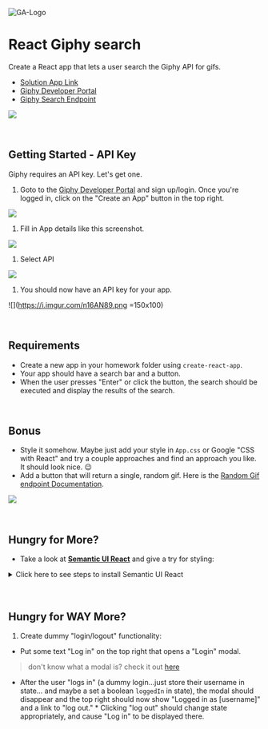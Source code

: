 
![GA-Logo](https://camo.githubusercontent.com/6ce15b81c1f06d716d753a61f5db22375fa684da/68747470733a2f2f67612d646173682e73332e616d617a6f6e6177732e636f6d2f70726f64756374696f6e2f6173736574732f6c6f676f2d39663838616536633963333837313639306533333238306663663535376633332e706e67)

  

# React Giphy search  

Create a React app that lets a user search the Giphy API for gifs.

- [Solution App Link](https://pages.git.generalassemb.ly/marcwright-rem/js-axios-ajax-giphy-lab/)
- [Giphy Developer Portal](https://developers.giphy.com/)
- [Giphy Search Endpoint](https://developers.giphy.com/docs/api/endpoint#search)



![](https://i.imgur.com/sKjOsR3.png)


<br>

## Getting Started - API Key

Giphy requires an API key. Let's get one.

1. Goto to the [Giphy Developer Portal](https://developers.giphy.com/) and sign up/login. Once you're logged in, click on the "Create an App" button in the top right.

  ![](https://i.imgur.com/qPkOJor.png)

1. Fill in App details like this screenshot.

  ![](https://i.imgur.com/YBrbg9I.png)

1. Select API

  ![](https://i.imgur.com/DyJFgdw.png)

1. You should now have an API key for your app.

  ![](https://i.imgur.com/n16AN89.png =150x100)


<br>

## Requirements
- Create a new app in your homework folder using `create-react-app`.
- Your app should have a search bar and a button. 
- When the user presses "Enter" or click the button, the search should be executed and display the results of the search.

<br>

## Bonus
- Style it somehow. Maybe just add your style in `App.css` or Google "CSS with React" and try a couple approaches and find an approach you like. It should look nice. :wink:
- Add a button that will return a single, random gif. Here is the [Random Gif endpoint Documentation](https://developers.giphy.com/docs/api/endpoint#random).


![](https://i.imgur.com/MThUWe8.png)
 

<br>


## Hungry for More?  

* Take a look at [**Semantic UI React**]([https://react.semantic-ui.com/](https://react.semantic-ui.com/)) and give a try for styling:

<details>

<summary>Click here to see steps to install Semantic UI React</summary>

  

1. `npm install semantic-ui-css`

2. `npm install semantic-ui-react`

3. Inside of `index.js`, above your `index.css`, `import 'semantic-ui-css/semantic.min.css';`

</details>

<br />

  
<br>

## Hungry for WAY More?

  

1. Create dummy "login/logout" functionality:

* Put some text "Log in" on the top right that opens a "Login" modal.
>don't know what a modal is? check it out [here]([https://react.semantic-ui.com/modules/modal/](https://react.semantic-ui.com/modules/modal/))

* After the user "logs in" (a dummy login...just store their username in state... and maybe a set a boolean `loggedIn` in state), the modal should disappear and the top right should now show "Logged in as [username]" and a link to "log out." * Clicking "log out" should change state appropriately, and cause "Log in" to be displayed there.
